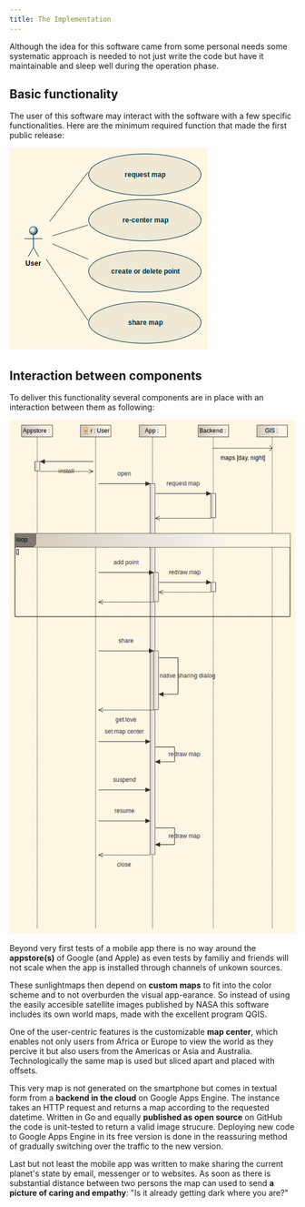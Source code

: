 ```yaml
---
title: The Implementation
---
```


Although the idea for this software came from some personal needs some systematic approach is needed to not just write the code but have it maintainable and sleep well during the operation phase.

## Basic functionality

The user of this software may interact with the software with a few specific functionalities. Here are the minimum required function that made the first public release:

![Use Case Diagram](./images/UseCaseDiagram.png)

## Interaction between components

To deliver this functionality several components are in place with an interaction between them as following:

![Sequence Diagram](./images/InteractionSequenceDiagram.png)

Beyond very first tests of a mobile app there is no way around the **appstore(s)** of Google (and Apple) as even tests by familiy and friends will not scale when the app is installed through channels of unkown sources.

These sunlightmaps then depend on **custom maps** to fit into the color scheme and to not overburden the visual app-earance. So instead of using the easily accesible satellite images published by NASA this software includes its own world maps, made with the excellent program QGIS.

One of the user-centric features is the customizable **map center**, which enables not only users from Africa or Europe to view the world as they percive it but also users from the Americas or Asia and Australia. Technologically the same map is used but sliced apart and placed with offsets.

This very map is not generated on the smartphone but comes in textual form from a **backend in the cloud** on Google Apps Engine. The instance takes an HTTP request and returns a map according to the requested datetime. Written in Go and equally **published as open source** on GitHub the code is unit-tested to return a valid image strucure. Deploying new code to Google Apps Engine in its free version is done in the reassuring method of gradually switching over the traffic to the new version.

Last but not least the mobile app was written to make sharing the current planet's state by email, messenger or to websites. As soon as there is substantial distance between two persons the map can used to send **a picture of caring and empathy**: "Is it already getting dark where you are?"